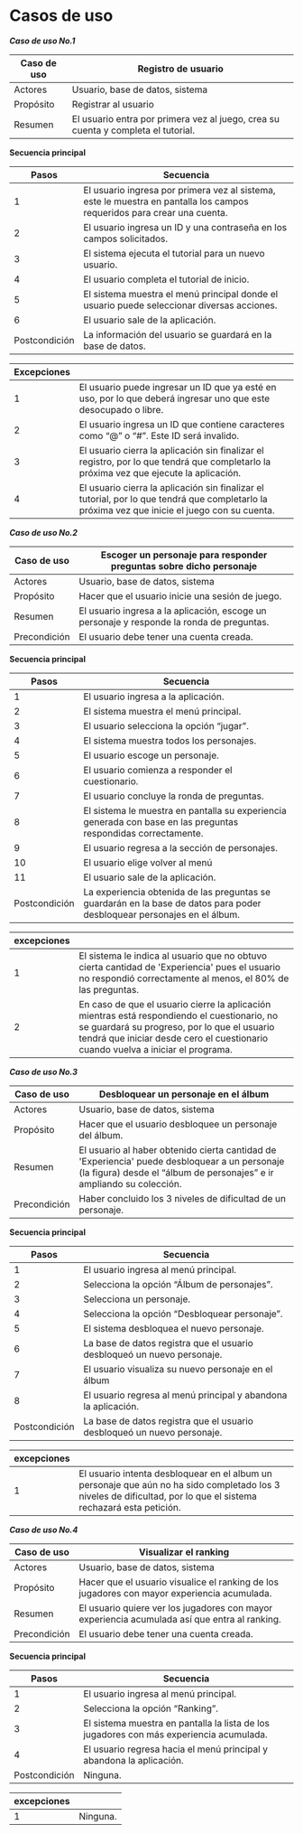# Casos de uso

***Caso de uso No.1***

|Caso de uso| Registro de usuario |
|---|---|
|Actores| Usuario, base de datos, sistema |
|Propósito| Registrar al usuario |
|Resumen| El usuario entra por primera vez al juego, crea su cuenta y completa el tutorial. |

__Secuencia principal__

|Pasos| Secuencia |
|---|---|
|1| El usuario ingresa por primera vez al sistema, este le muestra en pantalla los campos requeridos para crear una cuenta. |
|2| El usuario ingresa un ID y una contraseña en los campos solicitados. |
|3| El sistema ejecuta el tutorial para un nuevo usuario. |
|4| El usuario completa el tutorial de inicio. |
|5| El sistema muestra el menú principal donde el usuario puede seleccionar diversas acciones. |
|6| El usuario sale de la aplicación. |
|Postcondición| La información del usuario se guardará en la base de datos. | 

|Excepciones| |
|---|---|
|1|El usuario puede ingresar un ID que ya esté en uso, por lo que deberá ingresar uno que este desocupado o libre.  |
|2| El usuario ingresa un ID que contiene caracteres como “@” o “#”. Este ID será invalido. |
|3| El usuario cierra la aplicación sin finalizar el registro, por lo que tendrá que completarlo la próxima vez que ejecute la aplicación. |
|4| El usuario cierra la aplicación sin finalizar el tutorial, por lo que tendrá que completarlo la próxima vez que inicie el juego con su cuenta. |


***Caso de uso No.2***

|Caso de uso| Escoger un personaje para responder preguntas sobre dicho personaje |
|---|---|
|Actores| Usuario, base de datos, sistema |
|Propósito| Hacer que el usuario inicie una sesión de juego. |
|Resumen| El usuario ingresa a la aplicación, escoge un personaje y responde la ronda de preguntas. |
|Precondición| El usuario debe tener una cuenta creada. |

__Secuencia principal__

|Pasos| Secuencia |
|---|---|
|1| El usuario ingresa a la aplicación. |
|2| El sistema muestra el menú principal. |
|3| El usuario selecciona la opción “jugar”. |
|4| El sistema muestra todos los personajes. |
|5| El usuario escoge un personaje. |
|6| El usuario comienza a responder el cuestionario. |
|7| El usuario concluye la ronda de preguntas. |
|8| El sistema le muestra en pantalla su experiencia generada con base en las preguntas respondidas correctamente. |
|9| El usuario regresa a la sección de personajes. |
|10| El usuario elige volver al menú|
|11| El usuario sale de la aplicación. |
|Postcondición| La experiencia obtenida de las preguntas se guardarán en la base de datos para poder desbloquear personajes en el álbum. | 

|excepciones| |
|---|---|
|1| El sistema le indica al usuario que no obtuvo cierta cantidad de 'Experiencia' pues el usuario no respondió correctamente al menos, el 80% de las preguntas. |
|2| En caso de que el usuario cierre la aplicación mientras está respondiendo el cuestionario, no se guardará su progreso, por lo que el usuario tendrá que iniciar desde cero el cuestionario cuando vuelva a iniciar el programa.  |



***Caso de uso No.3***

|Caso de uso| Desbloquear un personaje en el álbum |
|---|---|
|Actores| Usuario, base de datos, sistema |
|Propósito| Hacer que el usuario desbloquee un personaje del álbum. |
|Resumen| El usuario al haber obtenido cierta cantidad de 'Experiencia' puede desbloquear a un personaje (la figura) desde el “álbum de personajes” e ir ampliando su colección.|
|Precondición| Haber concluido los 3 niveles de dificultad de un personaje. | 

__Secuencia principal__

|Pasos| Secuencia |
|---|---|
|1| El usuario ingresa al menú principal. |
|2| Selecciona la opción “Álbum de personajes”. |
|3| Selecciona un personaje. |
|4| Selecciona la opción “Desbloquear personaje”. |
|5| El sistema desbloquea el nuevo personaje. |
|6| La base de datos registra que el usuario desbloqueó un nuevo personaje.  |
|7| El usuario visualiza su nuevo personaje en el álbum |
|8| El usuario regresa al menú principal y abandona la aplicación. |
|Postcondición| La base de datos registra que el usuario desbloqueó un nuevo personaje. | 

|excepciones| |
|---|---|
|1| El usuario intenta desbloquear en el album un personaje que aún no ha sido completado los 3 niveles de dificultad, por lo que el sistema rechazará esta petición.|


***Caso de uso No.4***

|Caso de uso| Visualizar el ranking  |
|---|---|
|Actores| Usuario, base de datos, sistema |
|Propósito| Hacer que el usuario visualice el ranking de los jugadores con mayor experiencia acumulada. |
|Resumen| El usuario quiere ver los jugadores con mayor experiencia acumulada así que entra al ranking.|
|Precondición| El usuario debe tener una cuenta creada. | 

__Secuencia principal__

|Pasos| Secuencia |
|---|---|
|1| El usuario ingresa al menú principal. |
|2| Selecciona la opción “Ranking”. |
|3| El sistema muestra en pantalla la lista de los jugadores con más experiencia acumulada. |
|4| El usuario regresa hacia el menú principal y abandona la aplicación. |
|Postcondición| Ninguna. | 

|excepciones| |
|---|---|
|1| Ninguna.|

